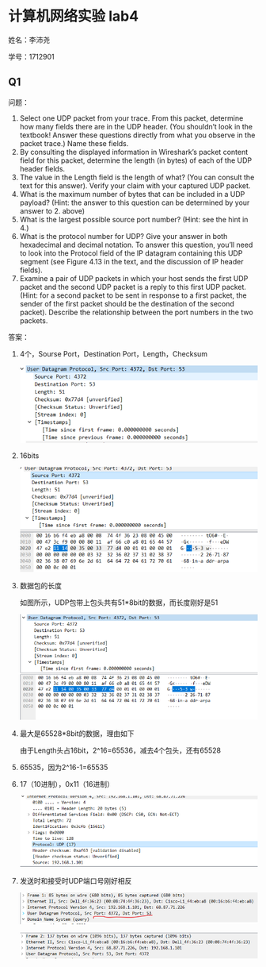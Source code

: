 # 计算机网络实验 lab4

姓名：李沛尧

学号：1712901

## Q1

问题：

1. Select one UDP packet from your trace. From this packet, determine how many fields there are in the UDP header. (You shouldn’t look in the textbook! Answer these questions directly from what you observe in the packet trace.) Name these fields.
2. By consulting the displayed information in Wireshark’s packet content field for this packet, determine the length (in bytes) of each of the UDP header fields.
3. The value in the Length field is the length of what? (You can consult the text for this answer). Verify your claim with your captured UDP packet.
4. What is the maximum number of bytes that can be included in a UDP payload? (Hint: the answer to this question can be determined by your answer to 2. above)
5. What is the largest possible source port number? (Hint: see the hint in 4.)
6. What is the protocol number for UDP? Give your answer in both hexadecimal and decimal notation. To answer this question, you’ll need to look into the Protocol field of the IP datagram containing this UDP segment (see Figure 4.13 in the text, and the discussion of IP header fields).
7. Examine a pair of UDP packets in which your host sends the first UDP packet and the second UDP packet is a reply to this first UDP packet. (Hint: for a second packet to be sent in response to a first packet, the sender of the first packet should be the destination of the second packet). Describe the relationship between the port numbers in the two packets.

答案：

1. 4个，Sourse Port，Destination Port，Length，Checksum

    ![Q1-1](./images/Q1-1.png)

2. 16bits

    ![Q2](./images/Q2.png)

3. 数据包的长度

    如图所示，UDP包带上包头共有51*8bit的数据，而长度刚好是51

    ![Q3](./images/Q3.png)

4. 最大是65528*8bit的数据，理由如下

    由于Length头占16bit，2^16=65536，减去4个包头，还有65528

5. 65535，因为2^16-1=65535

6. 17（10进制），0x11（16进制）

    ![Q6](./images/Q6.png)

7. 发送时和接受时UDP端口号刚好相反

    ![Q7-1](./images/Q7-1.png)

    ![Q7-2](./images/Q7-2.png)
